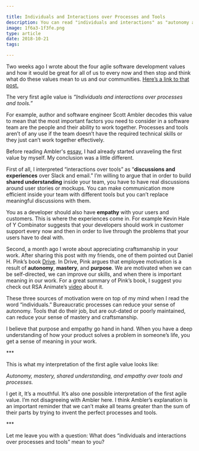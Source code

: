 ```yaml
---

title: Individuals and Interactions over Processes and Tools
description: You can read "individuals and interactions" as "autonomy and empathy"
image: 1f6a3-1f3fe.png
type: article
date: 2018-10-21
tags:

---
```


Two weeks ago I wrote about the four agile software development values and how it would be great for all of us to every now and then stop and think what do these values mean to us and our communities. [Here’s a link to that post.](http://www.flashover.blog/posts/back-to-basics-with-agile/)

The very first agile value is *”Individuals and interactions over processes and tools.”*

For example, author and software engineer Scott Ambler decodes this value to mean that the most important factors you need to consider in a software team are the people and their ability to work together. Processes and tools aren’t of any use if the team doesn’t have the required technical skills or they just can’t work together effectively.

Before reading Ambler's [essay](http://www.ambysoft.com/essays/agileManifesto.html), I had already started unraveling the first value by myself. My conclusion was a little different.

First of all, I interpreted “interactions over tools” as “**discussions and experiences** over Slack and email.” I’m willing to argue that in order to build **shared understanding** inside your team, you have to have real discussions around user stories or mockups. You can make communication more efficient inside your team with different tools but you can’t replace meaningful discussions with them.

You as a developer should also have **empathy** with your users and customers. This is where the experiences come in. For example Kevin Hale of Y Combinator suggests that your developers should work in customer support every now and then in order to live through the problems that your users have to deal with.

Second, a month ago I wrote about appreciating craftsmanship in your work. After sharing this post with my friends, one of them pointed out Daniel H. Pink’s book [Drive](https://www.amazon.com/Drive-Surprising-Truth-About-Motivates/dp/1594484805). In Drive, Pink argues that employee motivation is a result of **autonomy**, **mastery**, and **purpose**. We are motivated when we can be self-directed, we can improve our skills, and when there is important meaning in our work. For a great summary of Pink’s book, I suggest you check out RSA Animate’s [video](https://www.thersa.org/discover/videos/rsa-animate/2010/04/rsa-animate---drive) about it.

These three sources of motivation were on top of my mind when I read the word “individuals.” Bureaucratic processes can reduce your sense of autonomy. Tools that do their job, but are out-dated or poorly maintained, can reduce your sense of mastery and craftsmanship.

I believe that purpose and empathy go hand in hand. When you have a deep understanding of how your product solves a problem in someone’s life, you get a sense of meaning in your work.

\*\*\*

This is what my interpretation of the first agile value looks like:

*Autonomy, mastery, shared understanding, and empathy over tools and processes.*

I get it, It’s a mouthful. It’s also one possible interpretation of the first agile value. I’m not disagreeing with Ambler here. I think Ambler’s explanation is an important reminder that we can’t make all teams greater than the sum of their parts by trying to invent the perfect processes and tools.

\*\*\*

Let me leave you with a question: What does “individuals and interactions over processes and tools” mean to you?
